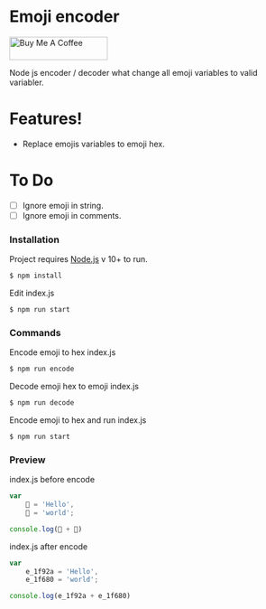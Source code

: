 # Emoji encoder
<a href="https://buymeacoff.ee/rBuzC4v" target="_blank"><img src="https://cdn.buymeacoffee.com/buttons/default-orange.png" alt="Buy Me A Coffee" height="41" width="174"></a>


 Node js encoder / decoder what change all emoji variables to valid variabler.

# Features!
 - Replace emojis variables to emoji hex.
 
# To Do
 - [ ] Ignore emoji in string.
 - [ ] Ignore emoji in comments.

### Installation

Project requires [Node.js](https://nodejs.org/) v 10+ to run.


```sh
$ npm install
```

Edit index.js

```sh
$ npm run start
```

### Commands
Encode emoji to hex index.js

```sh
$ npm run encode
```
Decode emoji hex to emoji index.js

```sh
$ npm run decode
```
Encode emoji to hex and run index.js

```sh
$ npm run start
```


### Preview
index.js before encode
```js
var 
	🤪 = 'Hello',
	🚀 = 'world';

console.log(🤪 + 🚀)
```
index.js after encode
```js
var 
	e_1f92a = 'Hello',
	e_1f680 = 'world';

console.log(e_1f92a + e_1f680)
```
